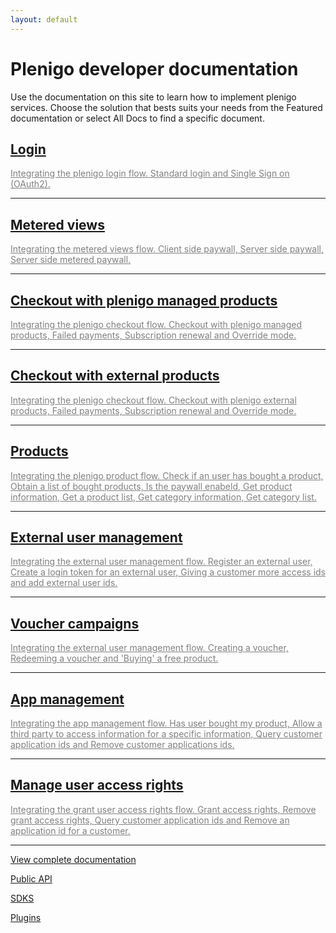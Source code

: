 ```yaml
---
layout: default
---
```


# Plenigo developer documentation

Use the documentation on this site to learn how to implement plenigo services. Choose the solution that bests suits your needs from the Featured documentation or select All Docs to find a specific document.

<div class="container">
        <div class="row">
            <div class="col-lg-8 col-lg-offset-2 col-md-10 col-md-offset-1">
                <div class="post-preview">
                    <a href="login">
                        <h2 class="post-title">
                            Login
                        </h2>
                        <a href="login" style="color:grey"> 
                        Integrating the plenigo login flow. Standard login and Single Sign on (OAuth2).
                        </a>
                    </a>
                </div>
                <hr>
                 <div class="post-preview">
                      <a href="paywall" >
                           <h2 class="post-title">
                           Metered views
                           </h2>
                           <a href="paywall" style="color: grey"> 
                           Integrating the metered views flow. Client side paywall, Server side paywall, Server side metered paywall.
                           </a>
                      </a>
                 </div>
                 <hr>
                <div class="post-preview">
                    <a href="checkout_plenigo_managed_products">
                        <h2 class="post-title">
                            Checkout with plenigo managed products
                        </h2>
                        <a href="checkout_plenigo_managed_products" style="color:grey"> 
                        Integrating the plenigo checkout flow. Checkout with plenigo managed products, Failed payments, Subscription renewal and Override mode.</a>
                    </a>
                </div>
                  <hr>
                <div class="post-preview">
                    <a href="checkout_external_products">
                        <h2 class="post-title">
                    Checkout with external products
                        </h2>
                    <a href="checkout_external_products" style="color:grey"> 
                    Integrating the plenigo checkout flow. Checkout with plenigo external products, Failed payments, Subscription renewal and Override mode.</a>
                    </a>
                </div>
                <hr>
                <div class="post-preview">
                    <a href="products">
                         <h2 class="post-title">
                          Products
                         </h2>
                         <a href="products" style="color:grey"> 
                         Integrating the plenigo product flow. Check if an user has bought a product, Obtain a list of bought products, Is the paywall enabeld, Get product information, Get a product list, Get category information, Get category list.
                         </a>
                    </a>
                </div>
                 <hr>
                 <div class="post-preview">
                      <a href="external_user_management"  >
                          <h2 class="post-title">
                           External user management
                           </h2>
                           <a href="external_user_management" style="color: grey"> 
                           Integrating the external user management flow. Register an external user, Create a login token for an external user, Giving a customer more access ids and add external user ids.
                           </a>
                      </a>
                 </div>
                 <hr>
                 <div class="post-preview">
                      <a href="voucher_campaigns"  >
                           <h2 class="post-title">
                           Voucher campaigns
                           </h2>
                           <a href="voucher_campaigns" style="color: grey"> 
                           Integrating the external user management flow. Creating a voucher, Redeeming a voucher and 'Buying' a free product.
                      </a>
                 </a>
                 </div>
                 <hr>
                 <div class="post-preview">
                       <a href="app_management"  >
                            <h2 class="post-title">
                            App management
                            </h2>
                            <a href="app_management" style="color: grey"> 
                            Integrating the app management flow. Has user bought my product, Allow a third party to access information for a specific information, Query customer application ids and Remove customer applications ids. 
                       </a>
                 </a>
                </div>
                <hr>                   
                <div class="post-preview">
                        <a href="manage_user_access_rights"  >
                             <h2 class="post-title">
                             Manage user access rights
                             </h2>
                             <a href="manage_user_access_rights" style="color: grey"> 
                             Integrating the grant user access rights flow. Grant access rights, Remove grant access rights, Query customer application ids and Remove an application id for a customer.  
                        </a>
                       </a>
                      </div>   
                </div>        
</div>   
</div>


***
[View complete documentation](complete_documentation)

[Public API](https://api.plenigo.com)

[SDKS](/sdks)

[Plugins](/plugins)
